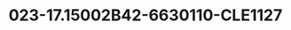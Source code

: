 ---
title: 023-17.15002B42-6630110-CLE1127
image: 023-17.15002B42-6630110-CLE1127.jpg
brand: sposo
layout: vestito
---